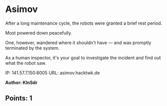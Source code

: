 # Asimov

After a long maintenance cycle, the robots were granted a brief rest period.

Most powered down peacefully.

One, however, wandered where it shouldn't have — and was promptly terminated by the system.

As a human inspector, it's your goal to investigate the incident and find out what the robot saw.

IP: 141.57.7.150:8005
URL: asimov.hacktwk.de

__Author: KlnSdr__

## Points: 1